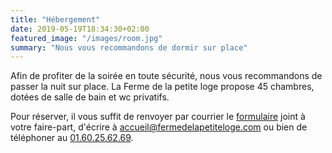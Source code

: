 ```yaml
---
title: "Hébergement"
date: 2019-05-19T18:34:30+02:00
featured_image: "/images/room.jpg"
summary: "Nous vous recommandons de dormir sur place"
---
```


Afin de profiter de la soirée en toute sécurité, nous vous recommandons de passer la nuit sur place. La Ferme de la petite loge propose 45 chambres, dotées de salle de bain et wc privatifs.

Pour réserver, il vous suffit de renvoyer par courrier le [formulaire](/files/room.pdf) joint à votre faire-part, d'écrire à [accueil@fermedelapetiteloge.com](mailto:accueil@fermedelapetiteloge.com) ou bien de téléphoner au [01.60.25.62.69](tel:0160256269).
